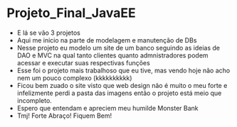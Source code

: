 # Projeto_Final_JavaEE
- E lá se vão 3 projetos
- Aqui me inicio na parte de modelagem e manutenção de DBs
- Nesse projeto eu modelo um site de um banco seguindo as ideias de DAO e MVC na qual tanto clientes quanto admnistradores podem acessar e executar suas respectivas funções
- Esse foi o projeto mais trabalhoso que eu tive, mas vendo hoje não acho nem um pouco complexo (kkkkkkkkkk)
- Ficou bem zuado o site visto que web design não é muito o meu forte e infelizmente perdi a pasta das imagens então o projeto está meio que incompleto.
- Espero que entendam e apreciem meu humilde Monster Bank
- Tmj! Forte Abraço! Fiquem Bem!
